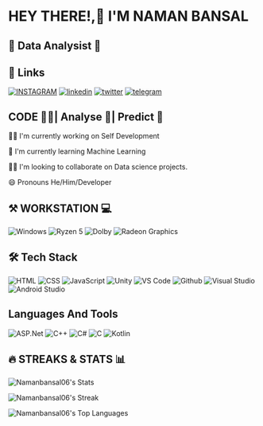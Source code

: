 
# HEY THERE!,👋 I'M NAMAN BANSAL


## 🤖 Data Analysist 🚀



## 🔗 Links
[![INSTAGRAM](https://img.shields.io/badge/Instagram-E4405F?style=for-the-badge&logo=instagram&logoColor=white)](https://www.instagram.com/_naman___bansal_/)
[![linkedin](https://img.shields.io/badge/linkedin-0A66C2?style=for-the-badge&logo=linkedin&logoColor=white)](https://www.linkedin.com/in/naman-bansal-48a5a3220/)
[![twitter](https://img.shields.io/badge/twitter-1DA1F2?style=for-the-badge&logo=twitter&logoColor=white)](https://twitter.com/NamanBansal06)
[![telegram](https://img.shields.io/badge/Telegram-2CA5E0?style=for-the-badge&logo=telegram&logoColor=white)](https://t.me/Namanbansal06/)


## CODE 🧑‍💻| Analyse 🤖| Predict 🚀
👩‍💻 I'm currently working on Self Development

🧠 I'm currently learning Machine Learning

👯‍♀️ I'm looking to collaborate on Data science projects.

😄 Pronouns He/Him/Developer

## ⚒️ WORKSTATION 💻

![Windows](https://img.shields.io/badge/Windows-0078D6?style=for-the-badge&logo=windows&logoColor=white)
![Ryzen 5](https://img.shields.io/badge/AMD-Ryzen_5_5500U-ED1C24?style=for-the-badge&logo=amd&logoColor=white)
![Dolby](https://img.shields.io/badge/Dolby-FEAA2D?style=for-the-badge&logo=deezer&logoColor=white)
![Radeon Graphics](https://img.shields.io/badge/AMD-Radeon-ED1C24?style=for-the-badge&logo=amd&logoColor=white)
## 🛠  Tech Stack

![HTML](https://img.shields.io/badge/HTML-239120?style=for-the-badge&logo=html5&logoColor=white)
![CSS](https://img.shields.io/badge/CSS-239120?&style=for-the-badge&logo=css3&logoColor=white)
![JavaScript](https://img.shields.io/badge/JavaScript-F7DF1E?style=for-the-badge&logo=javascript&logoColor=black)
![Unity](https://img.shields.io/badge/Unity-100000?style=for-the-badge&logo=unity&logoColor=white)
![VS Code](https://img.shields.io/badge/Visual_Studio_Code-0078D4?style=for-the-badge&logo=visual%20studio%20code&logoColor=white)
![Github](https://img.shields.io/badge/GitHub-100000?style=for-the-badge&logo=github&logoColor=white)
![Visual Studio](https://img.shields.io/badge/Visual_Studio-5C2D91?style=for-the-badge&logo=visual%20studio&logoColor=white)
![Android Studio](https://img.shields.io/badge/Android%20Studio-3DDC84.svg?style=for-the-badge&logo=Android-Studio&logoColor=white)
## Languages And Tools

![ASP.Net](https://img.shields.io/badge/.NET-5C2D91?style=for-the-badge&logo=.net&logoColor=white)
![C++](https://img.shields.io/badge/C%2B%2B-00599C?style=for-the-badge&logo=c%2B%2B&logoColor=white)
![C#](https://img.shields.io/badge/C%23-239120?style=for-the-badge&logo=c-sharp&logoColor=white)
![C](https://img.shields.io/badge/C-00599C?style=for-the-badge&logo=c&logoColor=white)
![Kotlin](https://img.shields.io/badge/Kotlin-0095D5?&style=for-the-badge&logo=kotlin&logoColor=white)
## 🔥 STREAKS & STATS 📊

![Namanbansal06's Stats](https://github-readme-stats.vercel.app/api?username=Namanbansal06&theme=nightowl&show_icons=true&hide_border=false&count_private=true)

![Namanbansal06's Streak](https://github-readme-streak-stats.herokuapp.com/?user=Namanbansal06&theme=nightowl&hide_border=false)

![Namanbansal06's Top Languages](https://github-readme-stats.vercel.app/api/top-langs/?username=Namanbansal06&theme=nightowl&show_icons=true&hide_border=false&layout=compact)
